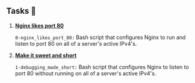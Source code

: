 <h2>Tasks 📃</h2>
    <ol>
        <li>
            <strong>
                <a href="https://github.com/NyasimiPhilip/alx-system_engineering-devops/blob/master/0x0E-web_server/0-nginx_likes_port_80">Nginx likes port 80</a>
            </strong>
            <p><code>0-nginx_likes_port_80:</code> Bash script that configures Nginx to run and listen to port 80 on all of a server's active IPv4's.</p>
        </li>
        <li>
            <strong>
                <a href="https://github.com/NyasimiPhilip/alx-system_engineering-devops/blob/master/0x0E-web_server/1-debugging_made_short">Make it sweet and short</a>
            </strong>
            <p><code>1-debugging_made_short:</code> Bash script that configures Nginx to listen to port 80 without running on all of a server's active IPv4's.</p>
        </li>
    </ol>
